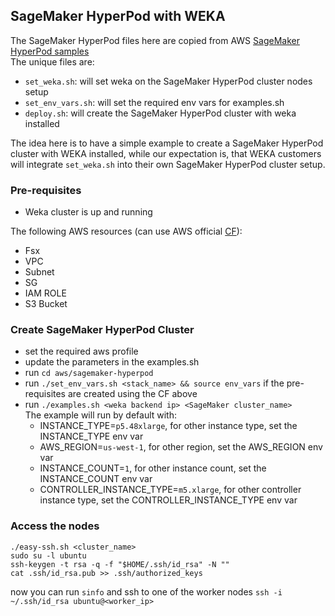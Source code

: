 ## SageMaker HyperPod with WEKA
The SageMaker HyperPod files here are copied from AWS [SageMaker HyperPod samples](https://github.com/aws-samples/awsome-distributed-training/tree/main/1.architectures/5.sagemaker-hyperpod)
<br>The unique files are:
- `set_weka.sh`: will set weka on the SageMaker HyperPod cluster nodes setup
- `set_env_vars.sh`: will set the required env vars for examples.sh
- `deploy.sh`: will create the SageMaker HyperPod cluster with weka installed

The idea here is to have a simple example to create a SageMaker HyperPod cluster with WEKA installed, while our expectation
is, that WEKA customers will integrate `set_weka.sh` into their own SageMaker HyperPod cluster setup.

### Pre-requisites
- Weka cluster is up and running

The following AWS resources (can use AWS official [CF](https://catalog.workshops.aws/sagemaker-hyperpod/en-US/00-setup/02-own-account)):
- Fsx
- VPC
- Subnet
- SG
- IAM ROLE
- S3 Bucket

### Create SageMaker HyperPod Cluster
- set the required aws profile
- update the parameters in the examples.sh
- run `cd aws/sagemaker-hyperpod`
- run `./set_env_vars.sh <stack_name> && source env_vars` if the pre-requisites are created using the CF above
- run `./examples.sh <weka backend ip> <SageMaker cluster_name>`
<br>The example will run by default with:
  - INSTANCE_TYPE=`p5.48xlarge`, for other instance type, set the INSTANCE_TYPE env var
  - AWS_REGION=`us-west-1`, for other region, set the AWS_REGION env var
  - INSTANCE_COUNT=`1`, for other instance count, set the INSTANCE_COUNT env var
  - CONTROLLER_INSTANCE_TYPE=`m5.xlarge`, for other controller instance type, set the CONTROLLER_INSTANCE_TYPE env var

### Access the nodes
```shell
./easy-ssh.sh <cluster_name>
sudo su -l ubuntu
ssh-keygen -t rsa -q -f "$HOME/.ssh/id_rsa" -N ""
cat .ssh/id_rsa.pub >> .ssh/authorized_keys
```
now you can run `sinfo` and ssh to one of the worker nodes
`ssh -i ~/.ssh/id_rsa ubuntu@<worker_ip>`
